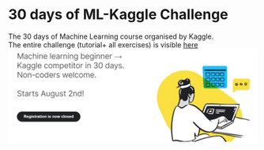 # 30 days of ML-Kaggle Challenge
The 30 days of Machine Learning course organised by Kaggle. <br> 
The entire challenge (tutorial+ all exercises) is visible [here](https://www.kaggle.com/thirty-days-of-ml-assignments) <br>
![Screenshot](30_daysof_KG_screencap.jpg)<br>
